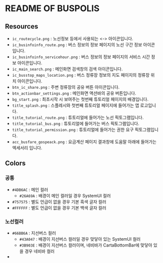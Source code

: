 # README OF BUSPOLIS

## Resources
- `ic_routecycle.png` : 노선정보 등에서 사용되는 <-> 아이콘입니다.
- `ic_businfoinfo_route.png` : 버스 정보의 정보 페이지의 노선 구간 정보 아이콘입니다.
- `ic_businfoinfo_servicehour.png` : 버스 정보의 정보 페이지의 서비스 시간 정보 아이콘입니다.
- `ic_main_search.png` : 메인화면 검색창의 검색 아이콘입니다.
- `ic_busstop_maps_location.png` : 버스 정류장 정보의 지도 페이지의 정류장 위치 아이콘입니다.
- `btn_ic_share.png` : 주변 정류장의 공유 버튼 아이콘입니다.
- `btn_actionbar_settings.png` : 메인화면 액션바의 공유 버튼입니다.
- `bg_start.png` : 최초시작 시 보여주는 첫번째 튜토리얼 페이지의 배경입니다.
- `title_splash.png` : 스플레시와 첫번째 튜토리얼 페이지에 들어가는 앱 로고입니다.
- `title_tutorial_route.png` : 튜토리얼에 들어가는 노선 픽토그램입니다.
- `title_tutorial_bus.png` : 튜토리얼에 들어가는 버스 픽토그램입니다.
- `title_tutorial_permission.png` : 튜토리얼에 들어가는 권한 요구 픽토그램입니다.
- `acc_busfare_gospeack.png` : 요금계산 페이지 결과창에 도움말 아래에 들어가는 엑세서리 입니다.

## Colors

### 공통
- `#4DB6AC` : 메인 컬러
	- `#26A69A` : 배경이 메인 컬러일 경우 SystemUI 컬러
- `#757575` : 별도 언급이 없을 경우 기본 흑색 글자 컬러
- `#FFFFFF` : 별도 언급이 없을 경우 기본 백색 글자 컬러

### 노선컬러
- `#66BB6A` : 지선버스 컬러
	- `#43A047` : 배경이 지선버스 컬러일 경우 맞닿아 있는 SystemUI 컬러
	- `#3B903E` : 배경이 지선버스 컬러이며, 네비바가 CartaBottomBar에 맞닿아 있을 경우 네비바 컬러
- 